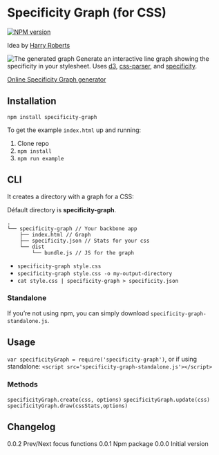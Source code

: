 # Specificity Graph (for CSS)
[![NPM version](https://badge.fury.io/js/specificity-graph.svg)](http://badge.fury.io/js/specificity-graph)

Idea by [Harry Roberts](http://csswizardry.com/2014/10/the-specificity-graph/)

![The generated graph](https://raw.githubusercontent.com/pocketjoso/specificity-graph/master/img/example-graph.png)
Generate an interactive line graph showing the specificity in your stylesheet. Uses [d3](https://github.com/mbostock/d3), [css-parser](https://github.com/reworkcss/css-parse), and [specificity](https://github.com/keeganstreet/specificity).

[Online Specificity Graph generator](http://jonassebastianohlsson.com/specificity-graph/)

## Installation
`npm install specificity-graph`

To get the example `index.html` up and running:
1. Clone repo
2. `npm install`
3. `npm run example`

## CLI

It creates a directory with a graph for a CSS:

Défault directory is **specificity-graph**.


```shell
.
└── specificity-graph // Your backbone app
    ├── index.html // Graph
    ├── specificity.json // Stats for your css
    └── dist
        └── bundle.js // JS for the graph
```

- `specificity-graph style.css`
- `specificity-graph style.css -o my-output-directory`
- `cat style.css | specificity-graph > specificity.json`

### Standalone
If you’re not using npm, you can simply download `specificity-graph-standalone.js`.


## Usage
`var specificityGraph = require('specificity-graph')`,
or if using standalone:
`<script src='specificity-graph-standalone.js'></script>`


### Methods
`specificityGraph.create(css, options)`
`specificityGraph.update(css)`
`specificityGraph.draw(cssStats,options)`


## Changelog
0.0.2 Prev/Next focus functions
0.0.1 Npm package
0.0.0 Initial version
